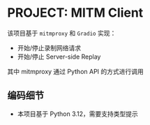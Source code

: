 # PROJECT: MITM Client

该项目基于 `mitmproxy` 和 `Gradio` 实现：

- 开始/停止录制网络请求
- 开始/停止 Server-side Replay

其中 mitmproxy 通过 Python API 的方式进行调用

## 编码细节

- 本项目基于 Python 3.12，需要支持类型提示
